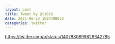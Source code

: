```yaml
--- 
layout: post 
title: Tweet by @t1618 
date: 2021-06-23 1624488022 
categories: twitter 
--- 
```

https://twitter.com/o/status/1407830899828342785